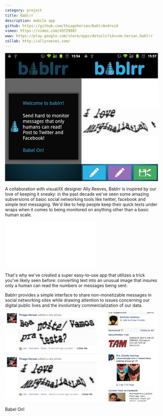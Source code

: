 ```yaml
---
category: project
title: Bablrr
description: mobile app
github: https://github.com/thiagohersan/BablrAndroid
vimeo: https://vimeo.com/49729887
www: https://play.google.com/store/apps/details?id=com.hersan.bablrr
collab: http://allyreeves.com/
---
```

![](/assets/projects/bablrr/bablrr0002.png)

A collaboration with visual/IX designer Ally Reeves, Bablrr is inspired by our love of keeping it sneaky: in the past decade we've seen some amazing subversions of basic social networking tools like twitter, facebook and simple text messaging. We'd like to help people keep their quick texts under wraps when it comes to being monitored on anything other than a basic human scale.

<div class="video-wrapper video-wrapper-16x9">
    <iframe src="//player.vimeo.com/video/49729887" allowfullscreen="allowfullscreen" frameborder="0"></iframe>
</div>

That's why we've created a super easy-to-use app that utilizes a trick you've likely seen before: converting text into an unusual image that insures only a human can read the numbers or messages being sent:

Bablrr provides a simple interface to share non-monetizable messages in social networking sites while drawing attention to issues concerning our digital public lives and the involuntary commercialization of our data.

![](/assets/projects/bablrr/bablrr_facebook.png)

Babel On!
